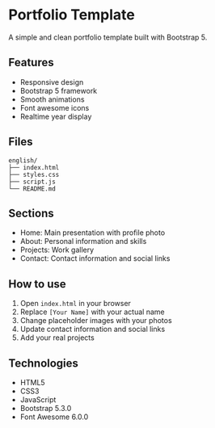 # Portfolio Template

A simple and clean portfolio template built with Bootstrap 5.

## Features

- Responsive design
- Bootstrap 5 framework
- Smooth animations
- Font awesome icons
- Realtime year display

## Files

```
english/
├── index.html
├── styles.css
├── script.js
└── README.md
```

## Sections

- Home: Main presentation with profile photo
- About: Personal information and skills
- Projects: Work gallery
- Contact: Contact information and social links

## How to use

1. Open `index.html` in your browser
2. Replace `[Your Name]` with your actual name
3. Change placeholder images with your photos
4. Update contact information and social links
5. Add your real projects

## Technologies

- HTML5
- CSS3
- JavaScript
- Bootstrap 5.3.0
- Font Awesome 6.0.0